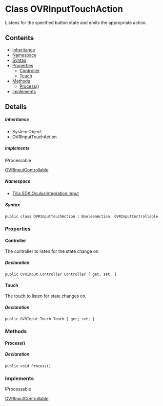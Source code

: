 # Class OVRInputTouchAction

Listens for the specified button state and emits the appropriate action.

## Contents

* [Inheritance]
* [Namespace]
* [Syntax]
* [Properties]
  * [Controller]
  * [Touch]
* [Methods]
  * [Process()]
* [Implements]

## Details

##### Inheritance

* System.Object
* OVRInputTouchAction

##### Implements

IProcessable

[OVRInputControllable]

##### Namespace

* [Tilia.SDK.OculusIntegration.Input]

##### Syntax

```
public class OVRInputTouchAction : BooleanAction, OVRInputControllable
```

### Properties

#### Controller

The controller to listen for the state change on.

##### Declaration

```
public OVRInput.Controller Controller { get; set; }
```

#### Touch

The touch to listen for state changes on.

##### Declaration

```
public OVRInput.Touch Touch { get; set; }
```

### Methods

#### Process()

##### Declaration

```
public void Process()
```

### Implements

IProcessable

[OVRInputControllable]

[Tilia.SDK.OculusIntegration.Input]: README.md
[OVRInputControllable]: OVRInputControllable.md
[Inheritance]: #Inheritance
[Namespace]: #Namespace
[Syntax]: #Syntax
[Properties]: #Properties
[Controller]: #Controller
[Touch]: #Touch
[Methods]: #Methods
[Process()]: #Process
[Implements]: #Implements
